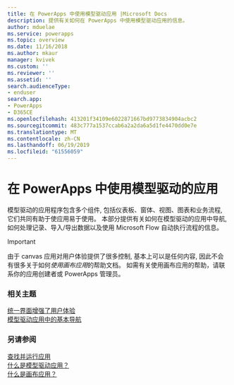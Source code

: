 ```yaml
---
title: 在 PowerApps 中使用模型驱动应用 |Microsoft Docs
description: 提供有关如何在 PowerApps 中使用模型驱动应用的信息。
author: mduelae
ms.service: powerapps
ms.topic: overview
ms.date: 11/16/2018
ms.author: mkaur
manager: kvivek
ms.custom: ''
ms.reviewer: ''
ms.assetid: ''
search.audienceType:
- enduser
search.app:
- PowerApps
- D365CE
ms.openlocfilehash: 413201f34109e6022871667bd9773834904acbc2
ms.sourcegitcommit: 483c777a1537ccab6a2a2da6a5d1fe4470dd0e7e
ms.translationtype: MT
ms.contentlocale: zh-CN
ms.lasthandoff: 06/19/2019
ms.locfileid: "61556059"
---
```

# <a name="use-model-driven-apps-in-powerapps"></a>在 PowerApps 中使用模型驱动的应用

模型驱动的应用程序包含多个组件, 包括仪表板、窗体、视图、图表和业务流程, 它们共同有助于使应用易于使用。 本部分提供有关如何在模型驱动的应用中导航, 如何处理记录、导入/导出数据以及使用 Microsoft Flow 自动执行流程的信息。 

> [!IMPORTANT]
> 由于 canvas 应用对用户体验提供了很多控制, 基本上可以是任何内容, 因此不会有很多关于如何*使用画布应用*的帮助文档。 如需有关使用画布应用的帮助，请联系你的应用创建者或 PowerApps 管理员。

### <a name="related-topics"></a>相关主题

[统一界面增强了用户体验](unified-interface.md)<br/>
[模型驱动应用中的基本导航](navigation.md)

### <a name="see-also"></a>另请参阅

[查找并运行应用](index.md)<br/>
[什么是模型驱动应用？](/powerapps/maker/model-driven-apps/model-driven-app-overview)<br/>
[什么是画布应用？](/powerapps/maker/canvas-apps/getting-started)

